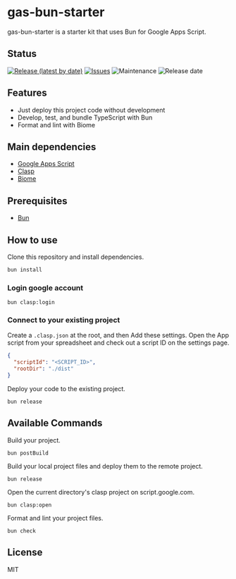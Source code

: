 # gas-bun-starter

gas-bun-starter is a starter kit that uses Bun for Google Apps Script.

## Status

[![Release (latest by date)](https://img.shields.io/github/v/release/Kazuki-tam/gas-bun-starter)](https://github.com/Kazuki-tam/gas-bun-starter/releases/tag/v0.0.1)
[![Issues](https://img.shields.io/github/issues/Kazuki-tam/gas-bun-starter)](https://github.com/Kazuki-tam/gas-bun-starter/issues)
![Maintenance](https://img.shields.io/maintenance/yes/2024)
![Release date](https://img.shields.io/github/release-date/Kazuki-tam/gas-bun-starter)

## Features
- Just deploy this project code without development
- Develop, test, and bundle TypeScript with Bun
- Format and lint with Biome

## Main dependencies

- [Google Apps Script](https://workspace.google.co.jp/intl/ja/products/apps-script/)
- [Clasp](https://github.com/google/clasp)
- [Biome](https://biomejs.dev/)

## Prerequisites

- [Bun](https://bun.sh/)

## How to use

Clone this repository and install dependencies.

```bash
bun install
```

### Login google account

```shell
bun clasp:login
```

### Connect to your existing project

Create a `.clasp.json` at the root, and then Add these settings.
Open the App script from your spreadsheet and check out a script ID on the settings page.

```json
{
  "scriptId": "<SCRIPT_ID>",
  "rootDir": "./dist"
}
```

Deploy your code to the existing project.

```shell
bun release
```

## Available Commands

Build your project.

```shell
bun postBuild
```

Build your local project files and deploy them to the remote project.

```shell
bun release
```

Open the current directory's clasp project on script.google.com.

```shell
bun clasp:open
```

Format and lint your project files.

```shell
bun check
```

## License
MIT